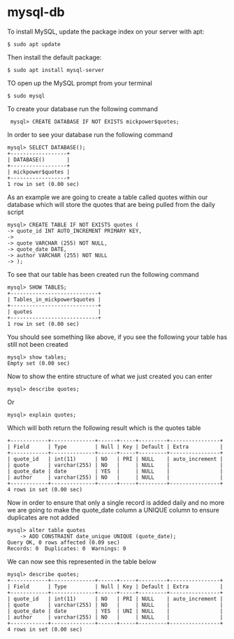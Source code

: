 # mysql-db

To install MySQL, update the package index on your server with apt:

    $ sudo apt update
    
Then install the default package:

    $ sudo apt install mysql-server
    
TO open up the MySQL prompt from your terminal

    $ sudo mysql

To create your database run the following command

     mysql> CREATE DATABASE IF NOT EXISTS mickpower$quotes;
       
In order to see your database run the following command

    mysql> SELECT DATABASE();
    +------------------+
    | DATABASE()       |
    +------------------+
    | mickpower$quotes |
    +------------------+
    1 row in set (0.00 sec)
    
    
As an example we are going to create a table called quotes within our database which will store the quotes that are being pulled from the daily script

    mysql> CREATE TABLE IF NOT EXISTS quotes (
    -> quote_id INT AUTO_INCREMENT PRIMARY KEY,
    -> 
    -> quote VARCHAR (255) NOT NULL,
    -> quote_date DATE,
    -> author VARCHAR (255) NOT NULL
    -> );
    
To see that our table has been created run the following command

    mysql> SHOW TABLES;
    +----------------------------+
    | Tables_in_mickpower$quotes |
    +----------------------------+
    | quotes                     |
    +----------------------------+
    1 row in set (0.00 sec)
    
You should see something like above, if you see the following your table has still not been created

    mysql> show tables;
    Empty set (0.00 sec)
    
    
Now to show the entire structure of what we just created you can enter

    mysql> describe quotes;
     
Or

    mysql> explain quotes;
    
Which will both return the following result which is the quotes table

    +------------+--------------+------+-----+---------+----------------+
    | Field      | Type         | Null | Key | Default | Extra          |
    +------------+--------------+------+-----+---------+----------------+
    | quote_id   | int(11)      | NO   | PRI | NULL    | auto_increment |
    | quote      | varchar(255) | NO   |     | NULL    |                |
    | quote_date | date         | YES  |     | NULL    |                |
    | author     | varchar(255) | NO   |     | NULL    |                |
    +------------+--------------+------+-----+---------+----------------+
    4 rows in set (0.00 sec)
    
    
Now in order to ensure that only a single record is added daily and no more we are going to make the quote_date column a UNIQUE column to ensure duplicates are not added

    mysql> alter table quotes
        -> ADD CONSTRAINT date_unique UNIQUE (quote_date);
    Query OK, 0 rows affected (0.09 sec)
    Records: 0  Duplicates: 0  Warnings: 0
    
We can now see this represented in the table below

    mysql> describe quotes;
    +------------+--------------+------+-----+---------+----------------+
    | Field      | Type         | Null | Key | Default | Extra          |
    +------------+--------------+------+-----+---------+----------------+
    | quote_id   | int(11)      | NO   | PRI | NULL    | auto_increment |
    | quote      | varchar(255) | NO   |     | NULL    |                |
    | quote_date | date         | YES  | UNI | NULL    |                |
    | author     | varchar(255) | NO   |     | NULL    |                |
    +------------+--------------+------+-----+---------+----------------+
    4 rows in set (0.00 sec)
    

